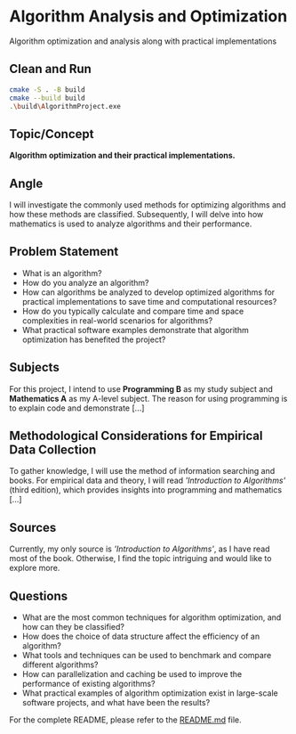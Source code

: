 # Algorithm Analysis and Optimization

Algorithm optimization and analysis along with practical implementations

## Clean and Run

```sh
cmake -S . -B build
cmake --build build
.\build\AlgorithmProject.exe
```

## Topic/Concept

**Algorithm optimization and their practical implementations.**

## Angle

I will investigate the commonly used methods for optimizing algorithms and how these methods are classified. Subsequently, I will delve into how mathematics is used to analyze algorithms and their performance.

## Problem Statement

- What is an algorithm?
- How do you analyze an algorithm?
- How can algorithms be analyzed to develop optimized algorithms for practical implementations to save time and computational resources?
- How do you typically calculate and compare time and space complexities in real-world scenarios for algorithms?
- What practical software examples demonstrate that algorithm optimization has benefited the project?

## Subjects

For this project, I intend to use **Programming B** as my study subject and **Mathematics A** as my A-level subject. The reason for using programming is to explain code and demonstrate [...]

## Methodological Considerations for Empirical Data Collection

To gather knowledge, I will use the method of information searching and books. For empirical data and theory, I will read *'Introduction to Algorithms'* (third edition), which provides insights into programming and mathematics [...]

## Sources

Currently, my only source is *'Introduction to Algorithms'*, as I have read most of the book. Otherwise, I find the topic intriguing and would like to explore more.

## Questions

- What are the most common techniques for algorithm optimization, and how can they be classified?
- How does the choice of data structure affect the efficiency of an algorithm?
- What tools and techniques can be used to benchmark and compare different algorithms?
- How can parallelization and caching be used to improve the performance of existing algorithms?
- What practical examples of algorithm optimization exist in large-scale software projects, and what have been the results?

For the complete README, please refer to the [README.md](https://github.com/mbn-code/Algoritmeanalyse-og-optimering/blob/791045a9547bbdfc9933e0c774d35660262b50a4/README.md) file.
